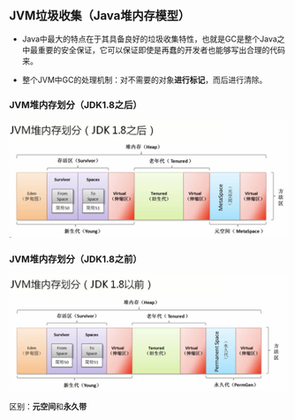 ## JVM垃圾收集（Java堆内存模型）

- Java中最大的特点在于其具备良好的垃圾收集特性，也就是GC是整个Java之中最重要的安全保证，它可以保证即使是再蠢的开发者也能够写出合理的代码来。

- 整个JVM中GC的处理机制：对不需要的对象**进行标记**，而后进行清除。

### JVM堆内存划分（JDK1.8之后）

![](/assets/3051517029597_.pic_hd.jpg)

### JVM堆内存划分（JDK1.8之前）

![](/assets/3061517029706_.pic_hd.jpg)

区别：**元空间**和**永久带**

